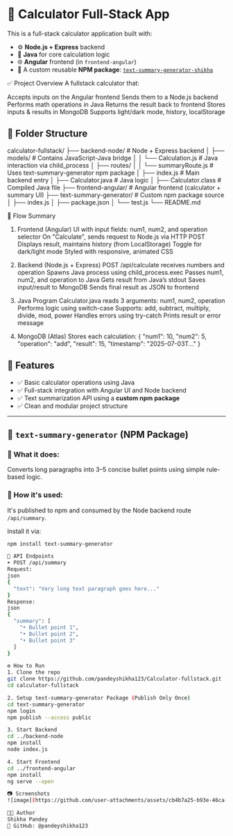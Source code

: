 # 🧮 Calculator Full-Stack App

This is a full-stack calculator application built with:

- ⚙️ **Node.js + Express** backend
- 🧾 **Java** for core calculation logic
- 🌐 **Angular** frontend (in `frontend-angular`)
- 🧠 A custom reusable **NPM package**: [`text-summary-generator-shikha`](https://www.npmjs.com/package/text-summary-generator-shikha)

✅ Project Overview
A fullstack calculator that:

Accepts inputs on the Angular frontend
Sends them to a Node.js backend
Performs math operations in Java
Returns the result back to frontend
Stores inputs & results in MongoDB
Supports light/dark mode, history, localStorage

## 📁 Folder Structure

calculator-fullstack/
├── backend-node/ # Node + Express backend
│ ├── models/ # Contains JavaScript-Java bridge
│ │ └── Calculation.js # Java interaction via child_process
│ ├── routes/
│ │ └── summaryRoute.js # Uses text-summary-generator npm package
│ ├── index.js # Main backend entry
│ ├── Calculator.java # Java logic
│ ├── Calculator.class # Compiled Java file
├── frontend-angular/ # Angular frontend (calculator + summary UI)
├── text-summary-generator/ # Custom npm package source
│ ├── index.js
│ ├── package.json
│ └── test.js
└── README.md

🔁 Flow Summary
1. Frontend (Angular)
UI with input fields: num1, num2, and operation selector
On "Calculate", sends request to Node.js via HTTP POST
Displays result, maintains history (from LocalStorage)
Toggle for dark/light mode
Styled with responsive, animated CSS

2. Backend (Node.js + Express)
POST /api/calculate receives numbers and operation
Spawns Java process using child_process.exec
Passes num1, num2, and operation to Java
Gets result from Java’s stdout
Saves input/result to MongoDB
Sends final result as JSON to frontend

3. Java Program
Calculator.java reads 3 arguments: num1, num2, operation
Performs logic using switch-case
Supports: add, subtract, multiply, divide, mod, power
Handles errors using try-catch
Prints result or error message

4. MongoDB (Atlas)
Stores each calculation:
{
  "num1": 10,
  "num2": 5,
  "operation": "add",
  "result": 15,
  "timestamp": "2025-07-03T..."
}


## 🚀 Features

- ✅ Basic calculator operations using Java
- ✅ Full-stack integration with Angular UI and Node backend
- ✅ Text summarization API using a **custom npm package**
- ✅ Clean and modular project structure

---

## 🧠 `text-summary-generator` (NPM Package)

### 🔹 What it does:
Converts long paragraphs into 3–5 concise bullet points using simple rule-based logic.

### 🔹 How it's used:
It's published to npm and consumed by the Node backend route `/api/summary`.

Install it via:
```bash
npm install text-summary-generator

🔌 API Endpoints
➤ POST /api/summary
Request:
json
{
  "text": "Very long text paragraph goes here..."
}
Response:
json
{
  "summary": [
    "• Bullet point 1",
    "• Bullet point 2",
    "• Bullet point 3"
  ]
}

⚙️ How to Run
1. Clone the repo
git clone https://github.com/pandeyshikha123/Calculator-fullstack.git
cd calculator-fullstack

2. Setup text-summary-generator Package (Publish Only Once)
cd text-summary-generator
npm login
npm publish --access public

3. Start Backend
cd ../backend-node
npm install
node index.js

4. Start Frontend
cd ../frontend-angular
npm install
ng serve --open

📷 Screenshots
![image](https://github.com/user-attachments/assets/cb4b7a25-b93e-46ca-9fc8-e7aada7ac8b7)

👩‍💻 Author
Shikha Pandey
🔗 GitHub: @pandeyshikha123



